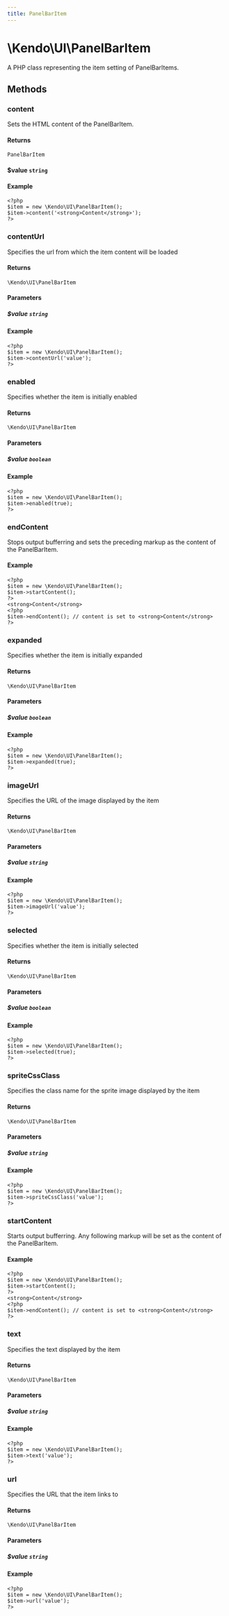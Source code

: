 ```yaml
---
title: PanelBarItem
---
```


# \Kendo\UI\PanelBarItem

A PHP class representing the item setting of PanelBarItems.


## Methods

### content

Sets the HTML content of the PanelBarItem.

#### Returns

`PanelBarItem`

#### $value `string`

#### Example

    <?php
    $item = new \Kendo\UI\PanelBarItem();
    $item->content('<strong>Content</strong>');
    ?>


### contentUrl
Specifies the url from which the item content will be loaded

#### Returns
`\Kendo\UI\PanelBarItem`

#### Parameters

##### $value `string`



#### Example 
    <?php
    $item = new \Kendo\UI\PanelBarItem();
    $item->contentUrl('value');
    ?>

### enabled
Specifies whether the item is initially enabled

#### Returns
`\Kendo\UI\PanelBarItem`

#### Parameters

##### $value `boolean`



#### Example 
    <?php
    $item = new \Kendo\UI\PanelBarItem();
    $item->enabled(true);
    ?>

### endContent

Stops output bufferring and sets the preceding markup as the content of the PanelBarItem.

#### Example

    <?php
    $item = new \Kendo\UI\PanelBarItem();
    $item->startContent();
    ?>
    <strong>Content</strong>
    <?php
    $item->endContent(); // content is set to <strong>Content</strong>
    ?>

### expanded
Specifies whether the item is initially expanded

#### Returns
`\Kendo\UI\PanelBarItem`

#### Parameters

##### $value `boolean`



#### Example 
    <?php
    $item = new \Kendo\UI\PanelBarItem();
    $item->expanded(true);
    ?>

### imageUrl
Specifies the URL of the image displayed by the item

#### Returns
`\Kendo\UI\PanelBarItem`

#### Parameters

##### $value `string`



#### Example 
    <?php
    $item = new \Kendo\UI\PanelBarItem();
    $item->imageUrl('value');
    ?>

### selected
Specifies whether the item is initially selected

#### Returns
`\Kendo\UI\PanelBarItem`

#### Parameters

##### $value `boolean`



#### Example 
    <?php
    $item = new \Kendo\UI\PanelBarItem();
    $item->selected(true);
    ?>

### spriteCssClass
Specifies the class name for the sprite image displayed by the item

#### Returns
`\Kendo\UI\PanelBarItem`

#### Parameters

##### $value `string`



#### Example 
    <?php
    $item = new \Kendo\UI\PanelBarItem();
    $item->spriteCssClass('value');
    ?>

### startContent

Starts output bufferring. Any following markup will be set as the content of the PanelBarItem.

#### Example

    <?php
    $item = new \Kendo\UI\PanelBarItem();
    $item->startContent();
    ?>
    <strong>Content</strong>
    <?php
    $item->endContent(); // content is set to <strong>Content</strong>
    ?>


### text
Specifies the text displayed by the item

#### Returns
`\Kendo\UI\PanelBarItem`

#### Parameters

##### $value `string`



#### Example 
    <?php
    $item = new \Kendo\UI\PanelBarItem();
    $item->text('value');
    ?>

### url
Specifies the URL that the item links to

#### Returns
`\Kendo\UI\PanelBarItem`

#### Parameters

##### $value `string`



#### Example 
    <?php
    $item = new \Kendo\UI\PanelBarItem();
    $item->url('value');
    ?>

